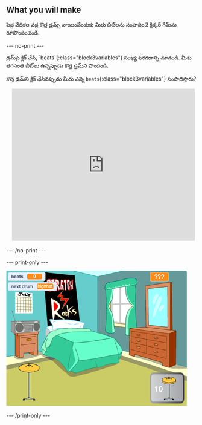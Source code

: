 ## What you will make

పెద్ద వేదికల వద్ద కొత్త డ్రమ్స్ వాయించేందుకు మీరు బీట్‌లను సంపాదించే క్లిక్కర్ గేమ్‌ను రూపొందించండి.

--- no-print ---

<div style="display: flex; flex-wrap: wrap">
<div style="flex-basis: 175px; flex-grow: 1">  
డ్రమ్‌పై క్లిక్ చేసి, `beats`{:class="block3variables"} సంఖ్య పెరగడాన్ని చూడండి. మీకు తగినంత బీట్‌లు ఉన్నప్పుడు కొత్త డ్రమ్‌ని పొందండి. 

కొత్త డ్రమ్‌ని క్లిక్ చేసినప్పుడు మీరు ఎన్ని `beats`{:class="block3variables"} సంపాదిస్తారు?
</div>
<div class="scratch-preview" style="margin-left: 15px;">
  <iframe allowtransparency="true" width="485" height="402" src="https://scratch.mit.edu/projects/embed/522323676/?autostart=false" frameborder="0"></iframe>
</div>
</div>

--- /no-print ---

--- print-only ---

![పూర్తయిన ప్రాజెక్ట్](images/showcase_static.png)

--- /print-only ---
